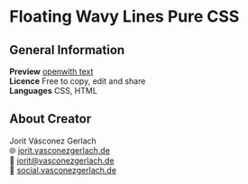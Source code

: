# Floating Wavy Lines Pure CSS

## General Information
**Preview** [open](https://jorit.vasconezgerlach.de/host/floating-wavy-lines-pure-css-git/)[with text](https://jorit.vasconezgerlach.de/host/floating-wavy-lines-pure-css-git/with-text/)\
**Licence** Free to copy, edit and share\
**Languages** CSS, HTML

## About Creator
Jorit Vásconez Gerlach\
🌐 [jorit.vasconezgerlach.de](https://jorit.vasconezgerlach.de)\
📧 [jorit@vasconezgerlach.de](mailto:jorit@vasconezgerlach.de)\
🔗 [social.vasconezgerlach.de](https://social.vasconezgerlach.de)
